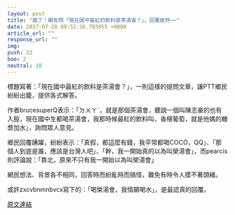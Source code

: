 ```yaml
---
layout: post
title: "瘋了！網友問「現在國中最紅的飲料是茶湯會？」，回覆居然⋯⋯"
date: 2017-07-28 09:52:16.793955 +0800
article_url: ""
response_url: ""
img: 
push: 22
boo: 2
neutral: 10
---
```


標題寫著：「現在國中最紅的飲料是茶湯會？」，一則這樣的提問文章，讓PTT鄉民紛紛出籠，提供各式解答。

作者brucesuperQ表示：「ㄉㄨㄚˋ，就是那個茶湯會，聽說一個叫陳志豪的也有入股，現在國中生都喝茶湯會，我那時候最紅的飲料叫，香檳葡萄，就是他媽的糖漿加水」，詢問眾人意見。

鄉民回覆踴躍，紛紛表示：「真假，都這麼有錢，我平常都喝COCO，QQ」、「那個人到底是誰，應該是台灣人吧」、「幹，我一開始真的以為叫榮湯會」，而pearcis則評論說：「靠北，原來不只有我一開始以為叫榮湯會」

網民想法、背景各不相同，回答時而紛亂時而搞怪，難免有時令人摸不著頭緒。

或許zxcvbnmnbvcx寫下的：「喝榮湯會，我情願喝水」，是最認真的回覆。

<a href = "https://www.ptt.cc/bbs/Gossiping/M.1501197590.A.834.html">原文連結</a>

